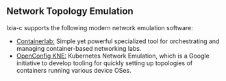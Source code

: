 ## Network Topology Emulation

Ixia-c supports the following modern network emulation software:

* [Containerlab:](deployments-containerlab.md) Simple yet powerful specialized tool for orchestrating and managing container-based networking labs.
* [OpenConfig KNE:](deployments-kne.md) Kubernetes Network Emulation, which is a Google initiative to develop tooling for quickly setting up topologies of containers running various device OSes.
